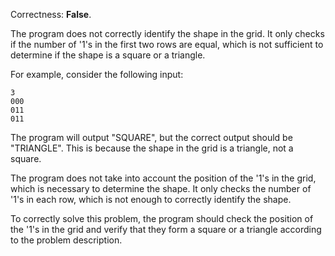 Correctness: **False**.

The program does not correctly identify the shape in the grid. It only checks if the number of '1's in the first two rows are equal, which is not sufficient to determine if the shape is a square or a triangle.

For example, consider the following input:

```
3
000
011
011
```

The program will output "SQUARE", but the correct output should be "TRIANGLE". This is because the shape in the grid is a triangle, not a square.

The program does not take into account the position of the '1's in the grid, which is necessary to determine the shape. It only checks the number of '1's in each row, which is not enough to correctly identify the shape.

To correctly solve this problem, the program should check the position of the '1's in the grid and verify that they form a square or a triangle according to the problem description.